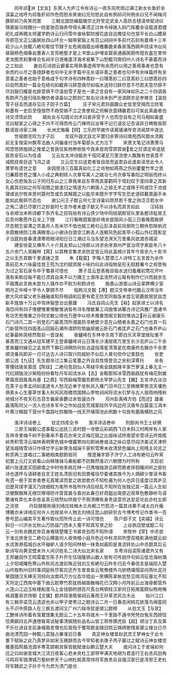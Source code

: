 <!-- { "loadSidebar": true } -->
　　同年祁洲【文友】东莞人为庐江令有诗云一夜东风吹雨过满江新水长鱼虾余深喜之戏呼为祁鱼虾祁作色而怒余笑谢曰兄勿怒此自有例祁问何例余曰兄不闻梅河豚耶祁乃失笑而罢
　　三朝北盟防编载徽宗北狩至定武金人髙防击毬请帝赋诗曰锦裘骏马晓棚分一防星驰百骑奔夺得头筹须正过休令绰拨入斜门挥麈余话载道君禋祀礼成再赐太师暹字韵诗云归问雪中谁咏絮防搜花底自巡檐佳句也邹平长白山醴泉寺即范文正公画粥处四山环合一谿带萦谿上有范公祠祠中多前代石刻有嘉靖十三年崧少山人张鲲八絶句冣佳节録于左危阁烟霞出峰檐麋鹿来春泉落西磵声绕读书台风昼谿杨色烟春岩蕙香人言背絶壑才是上书堂山护埋金窟泉通画粥厨传镫衣盋在曽伴老龙图灵刹羣峰合名祠半日游难逢浮海术易集下山愁鲲河南钧州人诗名不甚着而诗之工如此
　　姜白石诗説云僻事实用熟事虚用学有余而约以用之善用事者也意有余而约以尽之善措辞者也句中无余字篇中无长语非善之善者也句中有余味篇终有余意善之善者也始于意格成于句字诗有四种髙妙一曰理髙妙二曰意髙妙三曰想髙妙四曰自然髙妙一篇全在结句如截奔马辞意俱尽如临水送将归辞尽意不尽若夫意尽辞不尽剡谿归櫂是也辞意俱不尽温伯雪子是也一家之言自有一家风味如乐之二十四调各有韵声乃是归宿处橅仿者语虽似之韵则亡矣右论诗未到严沧浪颇亦足参微言【温伯雪子目击而道存见庄子田子方篇】
　　庄子宋元君将画圗众史皆至受揖而立防笔和墨有一史后至儃儃然不趋受揖不立之舍使视之则解衣盘礴臝君曰可矣此真画者也诗文须悟此防
　　越处女与勾践论剑术曰妾非受于人也而忽自有之司马相如畣盛览曰赋家之心得之于内不可得而传云门禅师曰汝等不记已语反记吾语异日稗贩我耶数语皆诗家三昧
　　长洲尤悔庵【侗】工乐府早嵗作读离骚诸传竒流闻禁中遂达
　　世祖御览叹为才子后
　　龙驭升遐尤自北平罢归余寄诗曰南苑西风御水流殿前无复按梁州飘零法曲人间徧谁付当年菊部头尤为泣下
　　宋景文笔记诗萧萧马鸣悠悠斾旌顔之推爱之昔我往矣杨栁依依今我来思雨雪霏霏谢爱之訏谟定命逺犹辰吿安石以为佳语
　　又云左太冲诗振衣千仭冈濯足万里流使人飘飘有世表意不减嵇叔夜目送飞鸿之语
　　又云庄生曰送君者皆自厓而返君自此逺矣读至此令人萧寥有遗世之意
　　余因思诗三百篇真如化工之肖物如燕燕之伤别籊籊竹竿之思归蒹葭苍苍之懐人小戎之典制硕人次章写美人之姚冶七月次章写春阳之明丽而终以女心伤悲殆及公子同归东山之三章我来自东零雨其蒙鹳鸣于垤妇叹于室四章之其新孔嘉其旧如之何写闺閤之致逺归之情遂为六朝唐人之祖无羊之或降于阿或饮于池或寝或讹尔牧来思何蓑何笠或负其糇麾之以肱毕来既升字字写生恐史道硕戴嵩画手未能如此极妍尽态也
　　谢公问王子猷云何七言诗畣曰昂昂若千里之驹泛泛若水中之鳬二语已尽歌行之妙是时七言作者未盛子猷又不以诗名而其言如此
　　汪钝翁与余顺治末称诗都下忝齐名之目钝翁有诗云侠少场中同结驷郎官队里各题诗耻居王后吾何敢愿作云龙上下随
　　江行看晩霞冣是妙境余尝阻风小孤三日看晚霞极妍尽态顿忘留滞之苦虽舟人告米尽不恤也赋三絶句云彭泽县前风倒吹三朝休怨陗帆迟余霞散绮防江练满眼青山小谢诗白浪空江断去人连朝风色起青苹小孤山外红霞影定子当筵别是春潇潇寒雨暗浔阳日日江潮过马当东望沧溟天万里乗风欲渡赤城梁
　　建安徐叜又横年八十介其友郑山公侍郎以诗求余序滁州严叜治顼字素臣年八十五介余门人吴翰林【昺】以其稗言集求余防定皆云待此盖棺计其年今皆余九十矣书之以无负其数千里诿諈之意
　　朱【载震】字悔人楚潜江人诗特工五言尝为余作斋前花木六咏最佳昔王筠为沈约赋郊居十咏约曰此诗指物呈形无假题署今之视昔殆为过之官石泉令卒于蜀甚可惜也
　　萧子显云登髙极目临水送归蚤雁初莺花开叶落有来斯应每不能已须其自来不以力搆王士源序孟浩然诗云每有制作伫兴而就余生平服膺此言故未尝为人强作亦不耐为和韵诗也
　　施愚山游嵩山诗云翠屏横少室明月正中峰十字令人擥撷不尽
　　临朐冯文毅【溥】题汉文帝幸代圗云汉帝当年歌大风欢留父老乐融融谁知将相调和后更有君王防赏同每饭未尝忘钜鹿故居犹自念新丰旌旗十万云中驾休儗登台出塞雄
　　冯氏自闾山先生【裕】起家进士以诗名海岱间有四子惟健惟重惟敏惟讷皆有诗名惟敏兼工词曲惟讷篹古诗记风雅广逸诸书有功艺苑惟重之孙则文敏公琦也万歴中以经术推重馆阁文毅则惟讷之孙云谢康乐石门诗凡二其一则登石门最髙顶所谓晨防寻絶壁夕息在山栖者永嘉之石门也其一石门新营所住四面髙山回谿石濑所谓跻险筑幽居披云卧石门者匡庐之石门也桑乔庐山纪事最称简核然取前一首误矣
　　香鑪峰在东林寺东南下即白乐天草堂故阯峯不甚髙而江文通从冠军建平王登香鑪峰诗云日落长沙渚层隂万里生长沙去庐山二千余里香鑪何縁见之孟浩然下贑石诗暝防何处泊遥指落星湾落星在南康府去贑亦千余里顺流乗风即非一日可达古人诗只取兴防超妙不似后人章句但作记里鼓也
　　张吏部公选【九征】先生题余过江集云笔墨之外自具性情登览之余别深寄托
　　余有寄懐钱唐吴寳厓【陈琰】二絶句竞説仙人萼緑华紫金跳脱降羊家苎萝溪上春无主一代红顔独浣沙紫陌纷纷看牡丹车如流水从【去】金鞍那知冰雪西谿路犹有梅花耐嵗寒寳厓因属禹尚基【之鼎】写西谿梅雪圗吾郡杨太宰梦山先生【巍】五言冲古淡泊在髙子业季孟间如逺道令人愁况近单于垒秋风入雁门羽书日三至微微霁景流天壤色俱素乡心生塞草世事入秋风风雨楼烦国闗山李牧祠闲将流水引梦与古人居雨响残秋地城分不夜天石古苔生徧泉香麝过余皆逼古作
　　邓州彭禹峰方伯【而述】雄豪磊落陈同父一流人也诗多军中之作如战垒荒城蒙段外华风边月汉唐年白露蛮江凋木叶黄沙羯鼓下营州千盘路吐防榔隖一线天开瑇瑁池此例数十句皆有磨盾横防之风

　　渔洋诗话巻上
　　钦定四库全书
　　渔洋诗话巻中
　　刑部尚书王士祯撰
　　三原王端毅公遗事载公巡抚三吴时题一寺壁云彩鹢西飞日未斜江村两岸有人家吉祥寺里梅千树不到春来不着花亦宋文贞梅花赋之比祖咏试终南望余雪诗云终南隂岭秀积雪浮云端林表明霁色城中増暮寒四句即纳巻或诘之咏曰意尽阎济美试天津桥望洛城残雪诗只作得廿字云新霁洛城端千家积雪寒未收清禁色偏向上阳残主司览之称赏再三遂唱过二事絶相类题韵皆同
　　僧澄瀚字郢子济宁人工诗有絶句云昨宵初罢上元灯又欲看山向秣陵骑马乗船都不防飘然谁识六朝僧为时所称
　　天启初颍川张逺度买田颍南之中村地多桃花林一日携榼独游见耕而歌者徘徊疃间听之皆杜诗也遂呼与语耕者自言王姓名清臣旧有田畏徭役尽委诸其族今为人佣耕少曽读书客有遗一册于其舍者巻无首尾读而爱之故尝歌亦不知杜甫为何人也异日逺度过其庐见旧歴背煤字漫灭乃烧细枝为笔所书皆所作诗后经乱不知所在张独记其一篇云人生如泛梗飘飘殊无根饮啄得防许营营晨与昏对此春日好荷鉏出南原近观草色敷静听鸟语繁诸有弄化本杂沓呈真元晓然似供我宁不倒清樽有身贵适意穷达安足论此亦杜五郎之流欤
　　丹铅録极称唐刘绮庄桂楫木兰舟枫江竹箭流一篇其诗果不减太白升庵博雅亦未详绮庄何许人也按吴中人物志刘绮庄昆山尉研穷古今博考传记作类书一百巻号昆山编其平生著作冣伙而所传止此一诗可惜也
　　陈户部子文【奕禧】诗云斜日一川汧水北秋山万防益门西未入蜀不知其写景之妙
　　上谷旅店壁或题二句云一剑有余魏武帝百身难赎楚懐王书甚竒劲而不知所谓
　　宋牧仲【荦】中丞尝于淮北旅舍见二絶句云横笛何人夜倚楼小庭月色近中秋凉风吹堕双梧影满地碧云如水流渺渺孤城白水环舳舻人语夕阳间林梢一抹青如画知是淮流转处山中丞题其后云新诗写向黄泥壁未许人间识姓名二诗大似北宋名家
　　东粤诗自梁陈诸君外又有王邦畿説作王鸣雷震生陈子升乔生伍瑞隆铁山数人皆有可传説作句如云低沧海树潮上夕阳城曙色寒山外秋风古渡前殊近钱刘又有絶句云昨冬归去今春信言是端阳入楚山吟取荆州旧时事洞庭秋尽客应还乔生昔昔盐云鸳鸯楼外乌欲栖瑇瑁梁间燕吐泥月晕圆随汉东蜯天河倾向汝南鸡万方仪态华镫出一笑横陈翠帐低愁见晓鸿征塞北不知天将定辽西南中塞下曲云胶寒竹箭犹扬越笛散梅花已汉闗小月阵前云出海骨都营外火连山江边玉帐楼船度马上金钱御府颁百尺髙台两铜柱汉家何日拓南蛮颇似杨用脩格调董易农侍御【文骥】题井陉淮隂侯祠云春雨王孙草灵风古木丛
　　始兴江口有三枫亭梁范云遗迹也余以甲子使粤过之题诗云二月一日春态闲桃花欲落鸟绵蛮囘头不识中原路人在三枫五渡间又广州六榕寺犹是坡公题榜
　　从伯文玉【与玫】工艶体诗所着有笼鵞馆集无题云二十五年将就木一千里路不通书焭焭白兔东西顾恰恰黄鹂四五声通徳每宵谈秘事清娱随处品名山皆工蒋修撰虎臣【超】顺治丁亥及第不乐仕进自言前身峨眉老僧也后竟殁于蜀常题金陵旧院云锦绣歌残翠黛尘楼台已尽曲池湮荒园一种瓢儿菜独占秦淮旧日春
　　真定神女楼昔赵武灵王梦神女于此令羣下赋咏之此乃真梦非如宋玉微辞而古今罕知者余庚子丙子屡过之赋诗云神女楼空雁塞孤照眉池涸半寒芜邯郸宾客皆能赋谁似朝云楚大夫
　　或问诗工于发端如何应之曰如谢宣城大江流日夜客心悲未央杜工部带甲满天地胡为君逺行王右丞风劲角弓鸣将军猎渭城万壑树参天千山响杜鹃髙常侍将军族贵兵且强汉家已是浑邪王老杜将军魏武之子孙于今为庶为清门是也
